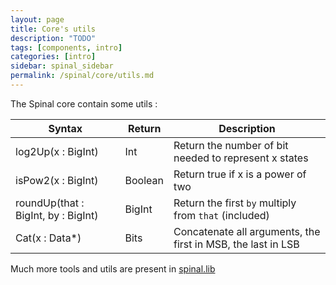 ```yaml
---
layout: page
title: Core's utils
description: "TODO"
tags: [components, intro]
categories: [intro]
sidebar: spinal_sidebar
permalink: /spinal/core/utils.md
---
```


The Spinal core contain some utils :

| Syntax |  Return |Description|
| ------- | ---- | --- |
| log2Up(x : BigInt) | Int | Return the number of bit needed to represent x states |
| isPow2(x : BigInt) | Boolean | Return true if x is a power of two |
| roundUp(that : BigInt, by : BigInt) | BigInt | Return the first `by` multiply from `that` (included)  |
| Cat(x : Data*) | Bits | Concatenate all arguments, the first in MSB, the last in LSB |

Much more tools and utils are present in [spinal.lib](/SpinalDoc/spinal/lib/utils.md)
